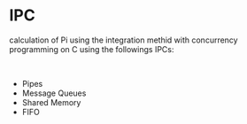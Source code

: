 # IPC
<p>calculation of Pi using the integration methid with concurrency programming on C using the followings IPCs:</p>
</br>

* Pipes  </br>
* Message Queues </br>
* Shared Memory </br>
* FIFO
